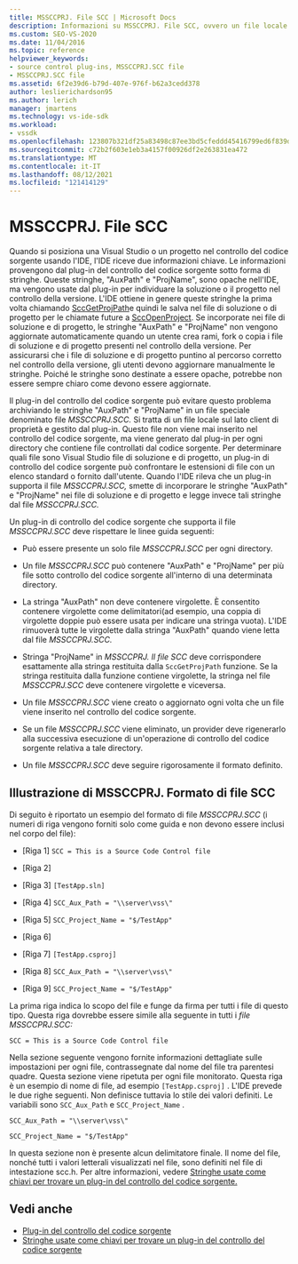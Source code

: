 ```yaml
---
title: MSSCCPRJ. File SCC | Microsoft Docs
description: Informazioni su MSSCCPRJ. File SCC, ovvero un file locale sul lato client usato dal plug-in controllo del codice sorgente, che funziona con l'SDK Visual Studio.
ms.custom: SEO-VS-2020
ms.date: 11/04/2016
ms.topic: reference
helpviewer_keywords:
- source control plug-ins, MSSCCPRJ.SCC file
- MSSCCPRJ.SCC file
ms.assetid: 6f2e39d6-b79d-407e-976f-b62a3cedd378
author: leslierichardson95
ms.author: lerich
manager: jmartens
ms.technology: vs-ide-sdk
ms.workload:
- vssdk
ms.openlocfilehash: 123807b321df25a83498c87ee3bd5cfeddd45416799ed6f839d9124bd073182d
ms.sourcegitcommit: c72b2f603e1eb3a4157f00926df2e263831ea472
ms.translationtype: MT
ms.contentlocale: it-IT
ms.lasthandoff: 08/12/2021
ms.locfileid: "121414129"
---
```

# <a name="mssccprjscc-file"></a>MSSCCPRJ. File SCC
Quando si posiziona una Visual Studio o un progetto nel controllo del codice sorgente usando l'IDE, l'IDE riceve due informazioni chiave. Le informazioni provengono dal plug-in del controllo del codice sorgente sotto forma di stringhe. Queste stringhe, "AuxPath" e "ProjName", sono opache nell'IDE, ma vengono usate dal plug-in per individuare la soluzione o il progetto nel controllo della versione. L'IDE ottiene in genere queste stringhe la prima volta chiamando [SccGetProjPath](../extensibility/sccgetprojpath-function.md)e quindi le salva nel file di soluzione o di progetto per le chiamate future a [SccOpenProject](../extensibility/sccopenproject-function.md). Se incorporate nei file di soluzione e di progetto, le stringhe "AuxPath" e "ProjName" non vengono aggiornate automaticamente quando un utente crea rami, fork o copia i file di soluzione e di progetto presenti nel controllo della versione. Per assicurarsi che i file di soluzione e di progetto puntino al percorso corretto nel controllo della versione, gli utenti devono aggiornare manualmente le stringhe. Poiché le stringhe sono destinate a essere opache, potrebbe non essere sempre chiaro come devono essere aggiornate.

 Il plug-in del controllo del codice sorgente può evitare questo problema archiviando le stringhe "AuxPath" e "ProjName" in un file speciale denominato file *MSSCCPRJ.SCC.* Si tratta di un file locale sul lato client di proprietà e gestito dal plug-in. Questo file non viene mai inserito nel controllo del codice sorgente, ma viene generato dal plug-in per ogni directory che contiene file controllati dal codice sorgente. Per determinare quali file sono Visual Studio file di soluzione e di progetto, un plug-in di controllo del codice sorgente può confrontare le estensioni di file con un elenco standard o fornito dall'utente. Quando l'IDE rileva che un plug-in supporta il file *MSSCCPRJ.SCC,* smette di incorporare le stringhe "AuxPath" e "ProjName" nei file di soluzione e di progetto e legge invece tali stringhe dal file *MSSCCPRJ.SCC.*

 Un plug-in di controllo del codice sorgente che supporta il file *MSSCCPRJ.SCC* deve rispettare le linee guida seguenti:

- Può essere presente un solo file *MSSCCPRJ.SCC* per ogni directory.

- Un file *MSSCCPRJ.SCC* può contenere "AuxPath" e "ProjName" per più file sotto controllo del codice sorgente all'interno di una determinata directory.

- La stringa "AuxPath" non deve contenere virgolette. È consentito contenere virgolette come delimitatori(ad esempio, una coppia di virgolette doppie può essere usata per indicare una stringa vuota). L'IDE rimuoverà tutte le virgolette dalla stringa "AuxPath" quando viene letta dal file *MSSCCPRJ.SCC.*

- Stringa "ProjName" in *MSSCCPRJ. Il file SCC* deve corrispondere esattamente alla stringa restituita dalla `SccGetProjPath` funzione. Se la stringa restituita dalla funzione contiene virgolette, la stringa nel file *MSSCCPRJ.SCC* deve contenere virgolette e viceversa.

- Un file *MSSCCPRJ.SCC* viene creato o aggiornato ogni volta che un file viene inserito nel controllo del codice sorgente.

- Se un file *MSSCCPRJ.SCC* viene eliminato, un provider deve rigenerarlo alla successiva esecuzione di un'operazione di controllo del codice sorgente relativa a tale directory.

- Un file *MSSCCPRJ.SCC* deve seguire rigorosamente il formato definito.

## <a name="an-illustration-of-the-mssccprjscc-file-format"></a>Illustrazione di MSSCCPRJ. Formato di file SCC
 Di seguito è riportato un esempio del formato di file *MSSCCPRJ.SCC* (i numeri di riga vengono forniti solo come guida e non devono essere inclusi nel corpo del file):

- [Riga 1] `SCC = This is a Source Code Control file`

- [Riga 2]

- [Riga 3] `[TestApp.sln]`

- [Riga 4] `SCC_Aux_Path = "\\server\vss\"`

- [Riga 5] `SCC_Project_Name = "$/TestApp"`

- [Riga 6]

- [Riga 7] `[TestApp.csproj]`

- [Riga 8] `SCC_Aux_Path = "\\server\vss\"`

- [Riga 9] `SCC_Project_Name = "$/TestApp"`

 La prima riga indica lo scopo del file e funge da firma per tutti i file di questo tipo. Questa riga dovrebbe essere simile alla seguente in tutti i *file MSSCCPRJ.SCC:*

 `SCC = This is a Source Code Control file`

 Nella sezione seguente vengono fornite informazioni dettagliate sulle impostazioni per ogni file, contrassegnate dal nome del file tra parentesi quadre. Questa sezione viene ripetuta per ogni file monitorato. Questa riga è un esempio di nome di file, ad esempio `[TestApp.csproj]` . L'IDE prevede le due righe seguenti. Non definisce tuttavia lo stile dei valori definiti. Le variabili sono `SCC_Aux_Path` e `SCC_Project_Name` .

 `SCC_Aux_Path = "\\server\vss\"`

 `SCC_Project_Name = "$/TestApp"`

 In questa sezione non è presente alcun delimitatore finale. Il nome del file, nonché tutti i valori letterali visualizzati nel file, sono definiti nel file di intestazione scc.h. Per altre informazioni, vedere [Stringhe usate come chiavi per trovare un plug-in del controllo del codice sorgente.](../extensibility/strings-used-as-keys-for-finding-a-source-control-plug-in.md)

## <a name="see-also"></a>Vedi anche
- [Plug-in del controllo del codice sorgente](../extensibility/source-control-plug-ins.md)
- [Stringhe usate come chiavi per trovare un plug-in del controllo del codice sorgente](../extensibility/strings-used-as-keys-for-finding-a-source-control-plug-in.md)
